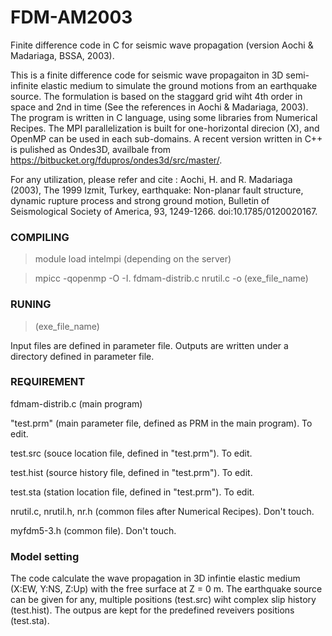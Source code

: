 # FDM-AM2003
Finite difference code in C for seismic wave propagation (version Aochi &amp; Madariaga, BSSA, 2003).

This is a finite difference code for seismic wave propagaiton in 3D semi-infinite elastic medium to simulate the ground motions from an earthquake source. 
The formulation is based on the staggard grid wiht 4th order in space and 2nd in time (See the references in Aochi &amp; Madariaga, 2003). 
The program is written in C language, using some libraries from Numerical Recipes. 
The MPI parallelization is built for one-horizontal direcion (X), and OpenMP can be used in each sub-domains. 
A recent version written in C++ is pulished as Ondes3D, availbale from https://bitbucket.org/fdupros/ondes3d/src/master/. 

For any utilization, please refer and cite : 
Aochi, H. and R. Madariaga (2003), The 1999 Izmit, Turkey, earthquake: Non-planar fault structure, dynamic rupture process and strong ground motion, Bulletin of Seismological Society of America, 93, 1249-1266. doi:10.1785/0120020167.

### COMPILING ### 
> module load intelmpi (depending on the server)

> mpicc -qopenmp -O -I. fdmam-distrib.c nrutil.c -o (exe_file_name)

### RUNING ###
> (exe_file_name)

Input files are defined in parameter file. Outputs are written under a directory defined in parameter file. 

### REQUIREMENT ###
  fdmam-distrib.c (main program)
  
  "test.prm" (main parameter file, defined as PRM in the main program). To edit. 

  test.src (souce location file, defined in "test.prm"). To edit. 
  
  test.hist (source history file, defined in "test.prm"). To edit.
  
  test.sta (station location file, defined in "test.prm"). To edit. 
  
  nrutil.c, nrutil.h, nr.h (common files after Numerical Recipes). Don't touch.
  
  myfdm5-3.h (common file). Don't touch.
  
### Model setting ###
The code calculate the wave propagation in 3D infintie elastic medium (X:EW, Y:NS, Z:Up) with the free surface at Z = 0 m. The earthquake source can be given for any, multiple positions (test.src) wiht complex slip history (test.hist). The outpus are kept for the predefined reveivers positions (test.sta). 


